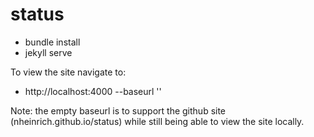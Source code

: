 status
=======

- bundle install
- jekyll serve


To view the site navigate to:
- http://localhost:4000 --baseurl ''

Note: the empty baseurl is to support the github site (nheinrich.github.io/status) while still being able to view the site locally.
